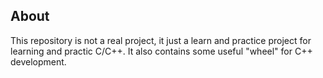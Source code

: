 ## About

This repository is not a real project, it just a learn and practice project for learning and practic C/C++. It also contains some useful "wheel" for C++ development.
